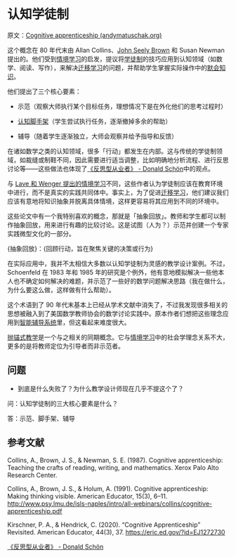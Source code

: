 # 认知学徒制

原文：[Cognitive apprenticeship (andymatuschak.org)](https://notes.andymatuschak.org/zQgeXp15RWkzyiUv9WQsLtA)

这个概念在 80 年代末由 Allan Collins、[John Seely Brown](https://notes.andymatuschak.org/zFQ8beSWt5erQJnz8265Va2) 和 Susan Newman 提出的。他们受到[情境学习](https://notes.andymatuschak.org/zL7XdosCZ9qeCSSCrhcYfwY)的启发，提议将[学徒制](https://notes.andymatuschak.org/z8aBPhjq7R6o8cwVNjzfDdr)的技巧应用到认知领域（如数学、阅读、写作），来解决[迁移学习](https://notes.andymatuschak.org/z7ffiDfqTR9pPcEEUUbCL7C)的问题，并帮助学生掌握实际操作中的[默会知识](https://notes.andymatuschak.org/zMdKRBZStQ4tCJJhomSYxvG)。

他们提出了三个核心要素：

- 示范（观察大师执行某个目标任务，理想情况下是在外化他们的思考过程时）

- [认知脚手架](https://notes.andymatuschak.org/zWSH2QNUsrTGP4V15JBaaEv)（学生尝试执行任务，逐渐撤掉多余的帮助）

- 辅导（随着学生逐渐独立，大师会观察并给予指导和反馈）

在诸如数学之类的认知领域，很多「行动」都发生在内部。这与传统的学徒制领域，如裁缝或制鞋不同，因此需要进行适当调整，比如明确地分析流程、进行反思讨论等——这些做法也体现了[《反思型从业者》 - Donald Schön](https://notes.andymatuschak.org/z5wZoGy72FafNGd1AHgtghs)中的观点。

与 [Lave 和 Wenger 提出的情境学习](https://notes.andymatuschak.org/zMhuu3pPa6FeNGYn3VfGCar)不同，这些作者认为学徒制应该在教育环境中进行，而不是真实的实践共同体中。事实上，为了促进[迁移学习](https://notes.andymatuschak.org/z7ffiDfqTR9pPcEEUUbCL7C)，他们建议我们应该有意地将知识抽象并脱离具体情境，这样更容易将其应用到不同的环境中。

这些论文中有一个我特别喜欢的概念，那就是「抽象回放」。教师和学生都可以制作抽象回放，用来进行有趣的比较讨论。这是试图（人为？）示范并创建一个专家实践微型文化的一部分。

{抽象回放}：{回顾行动，旨在聚焦关键的决策或行为}

在实际应用中，我并不太相信大多数以认知学徒制为灵感的教学设计案例。不过，Schoenfeld 在 1983 年和 1985 年的研究是个例外，他有意地模拟解决一些他本人也不确定如何解决的难题，并示范了一些好的数学问题解决思路（我在做什么，为什么要这么做，这样做有什么帮助）。

这个术语到了 90 年代末基本上已经从学术文献中消失了，不过我发现很多相关的思想被融入到了美国数学教师协会的数学讨论实践中。原本作者们想把这些理念应用到[智能辅导系统](https://notes.andymatuschak.org/zBy91z6f7RW6wn8iagJyCqG)里，但这看起来难度很大。

[抛锚式教学](https://notes.andymatuschak.org/zHZJPK2nrvAzRstzA6XdmoG)是一个与之相关的同期概念。它与[情境学习](https://notes.andymatuschak.org/zL7XdosCZ9qeCSSCrhcYfwY)中的社会学理念关系不大，更多的是将教师定位为引导者而非示范者。

## 问题

- 到底是什么失败了？为什么教学设计师现在几乎不提这个了？

问：认知学徒制的三大核心要素是什么？

答：示范、脚手架、辅导

## 参考文献

Collins, A., Brown, J. S., & Newman, S. E. (1987). Cognitive apprenticeship: Teaching the crafts of reading, writing, and mathematics. Xerox Palo Alto Research Center.

Collins, A., Brown, J. S., & Holum, A. (1991). Cognitive apprenticeship: Making thinking visible. American Educator, 15(3), 6–11. http://www.psy.lmu.de/isls-naples/intro/all-webinars/collins/cognitive-apprenticeship.pdf

Kirschner, P. A., & Hendrick, C. (2020). “Cognitive Apprenticeship” Revisited. American Educator, 44(3), 37. https://eric.ed.gov/?id=EJ1272730

[《反思型从业者》 - Donald Schön](https://notes.andymatuschak.org/z5wZoGy72FafNGd1AHgtghs)